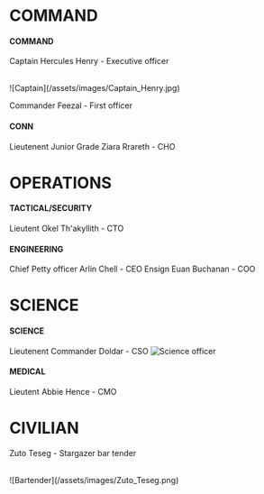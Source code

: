 # COMMAND
#### COMMAND
Captain Hercules Henry - Executive officer

<br />
![Captain](/assets/images/Captain_Henry.jpg)

Commander Feezal - First officer

#### CONN
Lieutenent Junior Grade Ziara Rrareth - CHO

# OPERATIONS
#### TACTICAL/SECURITY
Lieutent Okel Th'akyllith - CTO

#### ENGINEERING

Chief Petty officer Arlin Chell - CEO
Ensign Euan Buchanan - COO

# SCIENCE
#### SCIENCE
Lieutenent Commander Doldar - CSO
![Science officer](/assets/images/Doldar.png)

#### MEDICAL
Lieutent Abbie Hence - CMO

# CIVILIAN
Zuto Teseg - Stargazer bar tender

<br /> 
![Bartender](/assets/images/Zuto_Teseg.png)

